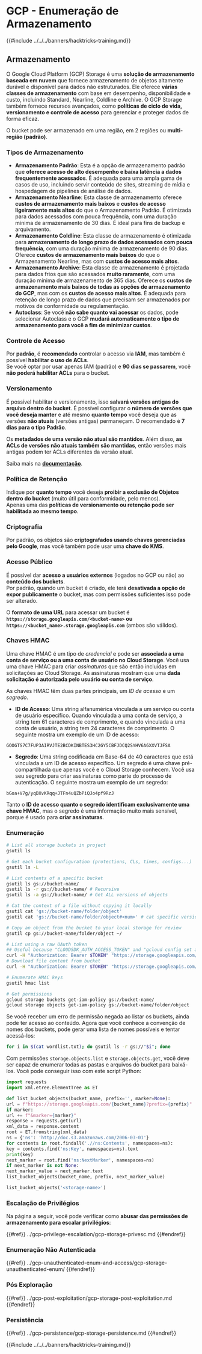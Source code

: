 # GCP - Enumeração de Armazenamento

{{#include ../../../banners/hacktricks-training.md}}

## Armazenamento

O Google Cloud Platform (GCP) Storage é uma **solução de armazenamento baseada em nuvem** que fornece armazenamento de objetos altamente durável e disponível para dados não estruturados. Ele oferece **várias classes de armazenamento** com base em desempenho, disponibilidade e custo, incluindo Standard, Nearline, Coldline e Archive. O GCP Storage também fornece recursos avançados, como **políticas de ciclo de vida, versionamento e controle de acesso** para gerenciar e proteger dados de forma eficaz.

O bucket pode ser armazenado em uma região, em 2 regiões ou **multi-região (padrão)**.

### Tipos de Armazenamento

- **Armazenamento Padrão**: Esta é a opção de armazenamento padrão que **oferece acesso de alto desempenho e baixa latência a dados frequentemente acessados**. É adequada para uma ampla gama de casos de uso, incluindo servir conteúdo de sites, streaming de mídia e hospedagem de pipelines de análise de dados.
- **Armazenamento Nearline**: Esta classe de armazenamento oferece **custos de armazenamento mais baixos** e **custos de acesso ligeiramente mais altos** do que o Armazenamento Padrão. É otimizada para dados acessados com pouca frequência, com uma duração mínima de armazenamento de 30 dias. É ideal para fins de backup e arquivamento.
- **Armazenamento Coldline**: Esta classe de armazenamento é otimizada para **armazenamento de longo prazo de dados acessados com pouca frequência**, com uma duração mínima de armazenamento de 90 dias. Oferece **custos de armazenamento mais baixos** do que o Armazenamento Nearline, mas com **custos de acesso mais altos**.
- **Armazenamento Archive**: Esta classe de armazenamento é projetada para dados frios que são acessados **muito raramente**, com uma duração mínima de armazenamento de 365 dias. Oferece os **custos de armazenamento mais baixos de todas as opções de armazenamento do GCP**, mas com os **custos de acesso mais altos**. É adequada para retenção de longo prazo de dados que precisam ser armazenados por motivos de conformidade ou regulamentação.
- **Autoclass**: Se você **não sabe quanto vai acessar** os dados, pode selecionar Autoclass e o GCP **mudará automaticamente o tipo de armazenamento para você a fim de minimizar custos**.

### Controle de Acesso

Por **padrão**, é **recomendado** controlar o acesso via **IAM**, mas também é possível **habilitar o uso de ACLs**.\
Se você optar por usar apenas IAM (padrão) e **90 dias se passarem**, você **não poderá habilitar ACLs** para o bucket.

### Versionamento

É possível habilitar o versionamento, isso **salvará versões antigas do arquivo dentro do bucket**. É possível configurar o **número de versões que você deseja manter** e até mesmo **quanto tempo** você deseja que as versões **não atuais** (versões antigas) permaneçam. O recomendado é **7 dias para o tipo Padrão**.

Os **metadados de uma versão não atual são mantidos**. Além disso, **as ACLs de versões não atuais também são mantidas**, então versões mais antigas podem ter ACLs diferentes da versão atual.

Saiba mais na [**documentação**](https://cloud.google.com/storage/docs/object-versioning).

### Política de Retenção

Indique por **quanto tempo** você deseja **proibir a exclusão de Objetos dentro do bucket** (muito útil para conformidade, pelo menos).\
Apenas uma das **políticas de versionamento ou retenção pode ser habilitada ao mesmo tempo**.

### Criptografia

Por padrão, os objetos são **criptografados usando chaves gerenciadas pelo Google**, mas você também pode usar uma **chave do KMS**.

### Acesso Público

É possível dar **acesso a usuários externos** (logados no GCP ou não) ao **conteúdo dos buckets**.\
Por padrão, quando um bucket é criado, ele terá **desativada a opção de expor publicamente** o bucket, mas com permissões suficientes isso pode ser alterado.

O **formato de uma URL** para acessar um bucket é **`https://storage.googleapis.com/<bucket-name>` ou `https://<bucket_name>.storage.googleapis.com`** (ambos são válidos).

### Chaves HMAC

Uma chave HMAC é um tipo de _credencial_ e pode ser **associada a uma conta de serviço ou a uma conta de usuário no Cloud Storage**. Você usa uma chave HMAC para criar _assinaturas_ que são então incluídas em solicitações ao Cloud Storage. As assinaturas mostram que uma **dada solicitação é autorizada pelo usuário ou conta de serviço**.

As chaves HMAC têm duas partes principais, um _ID de acesso_ e um _segredo_.

- **ID de Acesso**: Uma string alfanumérica vinculada a um serviço ou conta de usuário específico. Quando vinculada a uma conta de serviço, a string tem 61 caracteres de comprimento, e quando vinculada a uma conta de usuário, a string tem 24 caracteres de comprimento. O seguinte mostra um exemplo de um ID de acesso:

`GOOGTS7C7FUP3AIRVJTE2BCDKINBTES3HC2GY5CBFJDCQ2SYHV6A6XXVTJFSA`

- **Segredo**: Uma string codificada em Base-64 de 40 caracteres que está vinculada a um ID de acesso específico. Um segredo é uma chave pré-compartilhada que apenas você e o Cloud Storage conhecem. Você usa seu segredo para criar assinaturas como parte do processo de autenticação. O seguinte mostra um exemplo de um segredo:

`bGoa+V7g/yqDXvKRqq+JTFn4uQZbPiQJo4pf9RzJ`

Tanto o **ID de acesso quanto o segredo identificam exclusivamente uma chave HMAC**, mas o segredo é uma informação muito mais sensível, porque é usado para **criar assinaturas**.

### Enumeração
```bash
# List all storage buckets in project
gsutil ls

# Get each bucket configuration (protections, CLs, times, configs...)
gsutil ls -L

# List contents of a specific bucket
gsutil ls gs://bucket-name/
gsutil ls -r gs://bucket-name/ # Recursive
gsutil ls -a gs://bucket-name/ # Get ALL versions of objects

# Cat the context of a file without copying it locally
gsutil cat 'gs://bucket-name/folder/object'
gsutil cat 'gs://bucket-name/folder/object#<num>' # cat specific version

# Copy an object from the bucket to your local storage for review
gsutil cp gs://bucket-name/folder/object ~/

# List using a raw OAuth token
## Useful because "CLOUDSDK_AUTH_ACCESS_TOKEN" and "gcloud config set auth/access_token_file" doesn't work with gsutil
curl -H "Authorization: Bearer $TOKEN" "https://storage.googleapis.com/storage/v1/b/<storage-name>/o"
# Download file content from bucket
curl -H "Authorization: Bearer $TOKEN" "https://storage.googleapis.com/storage/v1/b/supportstorage-58249/o/flag.txt?alt=media" --output -

# Enumerate HMAC keys
gsutil hmac list

# Get permissions
gcloud storage buckets get-iam-policy gs://bucket-name/
gcloud storage objects get-iam-policy gs://bucket-name/folder/object
```
Se você receber um erro de permissão negada ao listar os buckets, ainda pode ter acesso ao conteúdo. Agora que você conhece a convenção de nomes dos buckets, pode gerar uma lista de nomes possíveis e tentar acessá-los:
```bash
for i in $(cat wordlist.txt); do gsutil ls -r gs://"$i"; done
```
Com permissões `storage.objects.list` e `storage.objects.get`, você deve ser capaz de enumerar todas as pastas e arquivos do bucket para baixá-los. Você pode conseguir isso com este script Python:
```python
import requests
import xml.etree.ElementTree as ET

def list_bucket_objects(bucket_name, prefix='', marker=None):
url = f"https://storage.googleapis.com/{bucket_name}?prefix={prefix}"
if marker:
url += f"&marker={marker}"
response = requests.get(url)
xml_data = response.content
root = ET.fromstring(xml_data)
ns = {'ns': 'http://doc.s3.amazonaws.com/2006-03-01'}
for contents in root.findall('.//ns:Contents', namespaces=ns):
key = contents.find('ns:Key', namespaces=ns).text
print(key)
next_marker = root.find('ns:NextMarker', namespaces=ns)
if next_marker is not None:
next_marker_value = next_marker.text
list_bucket_objects(bucket_name, prefix, next_marker_value)

list_bucket_objects('<storage-name>')
```
### Escalação de Privilégios

Na página a seguir, você pode verificar como **abusar das permissões de armazenamento para escalar privilégios**:

{{#ref}}
../gcp-privilege-escalation/gcp-storage-privesc.md
{{#endref}}

### Enumeração Não Autenticada

{{#ref}}
../gcp-unauthenticated-enum-and-access/gcp-storage-unauthenticated-enum/
{{#endref}}

### Pós Exploração

{{#ref}}
../gcp-post-exploitation/gcp-storage-post-exploitation.md
{{#endref}}

### Persistência

{{#ref}}
../gcp-persistence/gcp-storage-persistence.md
{{#endref}}

{{#include ../../../banners/hacktricks-training.md}}
